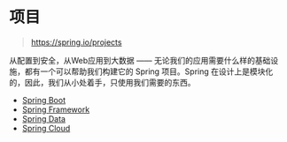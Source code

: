 # 项目

> https://spring.io/projects

从配置到安全，从Web应用到大数据 —— 无论我们的应用需要什么样的基础设施，都有一个可以帮助我们构建它的 Spring 项目。Spring 在设计上是模块化的，因此，我们从小处着手，只使用我们需要的东西。

* [Spring Boot](编程语言/Java/Javalang/Spring生态系统/projects/Spring-Boot/)
* [Spring Framework](编程语言/Java/Javalang/Spring生态系统/projects/Spring-Framework/)
* [Spring Data](编程语言/Java/Javalang/Spring生态系统/projects/Spring-Data/)
* [Spring Cloud](编程语言/Java/Javalang/Spring生态系统/projects/Spring-Cloud/)

